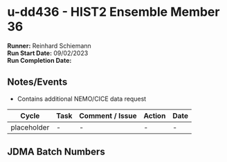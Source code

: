 # u-dd436 - HIST2 Ensemble Member 36

**Runner:**  Reinhard Schiemann  
**Run Start Date:**  09/02/2023  
**Run Completion Date:**  

## Notes/Events

* Contains additional NEMO/CICE data request
  
| Cycle | Task | Comment / Issue | Action | Date |
| ---   | ---  | ---             | ---    | ---  |
|placeholder   | -  | -            | -    | -  |

## JDMA Batch Numbers
